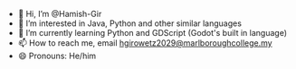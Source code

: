 - 👋 Hi, I’m @Hamish-Gir
- 👀 I’m interested in Java, Python and other similar languages
- 🌱 I’m currently learning Python and GDScript (Godot's built in language)
- 📫 How to reach me, email hgirowetz2029@marlboroughcollege.my
- 😄 Pronouns: He/him

<!---
Hamish-Gir/Hamish-Gir is a ✨ special ✨ repository because its `README.md` (this file) appears on your GitHub profile.
You can click the Preview link to take a look at your changes.
--->
